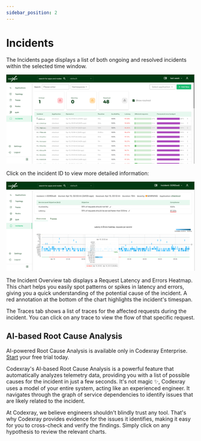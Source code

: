 ```yaml
---
sidebar_position: 2
---
```


# Incidents

The Incidents page displays a list of both ongoing and resolved incidents within the selected time window.

<img alt="Incidents" src="/docs/docs/Doc_Incidents.png" class="card w-1200"/>

Click on the incident ID to view more detailed information:

<img alt="Incident overview" src="/docs/docs/Doc_Incident_details.png" class="card w-1200"/>

The Incident Overview tab displays a Request Latency and Errors Heatmap. This chart helps you easily spot patterns or spikes 
in latency and errors, giving you a quick understanding of the potential cause of the incident. 
A red annotation at the bottom of the chart highlights the incident's timespan.


The Traces tab shows a list of traces for the affected requests during the incident. You can click on any trace to view the flow of that specific request.


## AI-based Root Cause Analysis


AI-powered Root Cause Analysis is available only in Codexray Enterprise. [Start](https://codexray.com/account) your free trial today.


Codexray's AI-based Root Cause Analysis is a powerful feature that automatically analyzes telemetry data, 
providing you with a list of possible causes for the incident in just a few seconds. It's not magic ✨, 
Codexray uses a model of your entire system, acting like an experienced engineer. 
It navigates through the graph of service dependencies to identify issues that are likely related to the incident.


At Codexray, we believe engineers shouldn't blindly trust any tool. That's why Codexray provides evidence for the issues it identifies, 
making it easy for you to cross-check and verify the findings. Simply click on any hypothesis to review the relevant charts.

